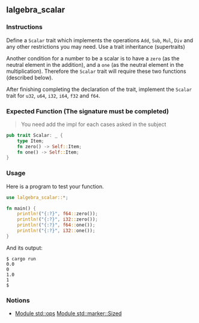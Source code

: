 ## lalgebra_scalar

### Instructions

Define a `Scalar` trait which implements the operations `Add`, `Sub`, `Mul`, `Div` and any other restrictions you may need. Use a trait inheritance (supertraits)

Another condition for a number to be a scalar is to have a `zero` (as the neutral element in the addition), and a `one` (as the neutral element in the multiplication). Therefore the `Scalar` trait will require these two functions (described below).

After finishing completing the declaration of the trait, implement the `Scalar` trait for `u32`, `u64`, `i32`, `i64`, `f32` and `f64`.

### Expected Function (The signature must be completed)

> You need add the impl for each cases asked in the subject

```rust
pub trait Scalar: _ {
	type Item;
	fn zero() -> Self::Item;
	fn one() -> Self::Item;
}
```

### Usage

Here is a program to test your function.

```rust
use lalgebra_scalar::*;

fn main() {
	println!("{:?}", f64::zero());
	println!("{:?}", i32::zero());
	println!("{:?}", f64::one());
	println!("{:?}", i32::one());
}
```

And its output:

```console
$ cargo run
0.0
0
1.0
1
$
```

### Notions

- [Module std::ops](https://doc.rust-lang.org/std/ops/index.html)
[Module std::marker::Sized](https://doc.rust-lang.org/std/marker/trait.Sized.html)
